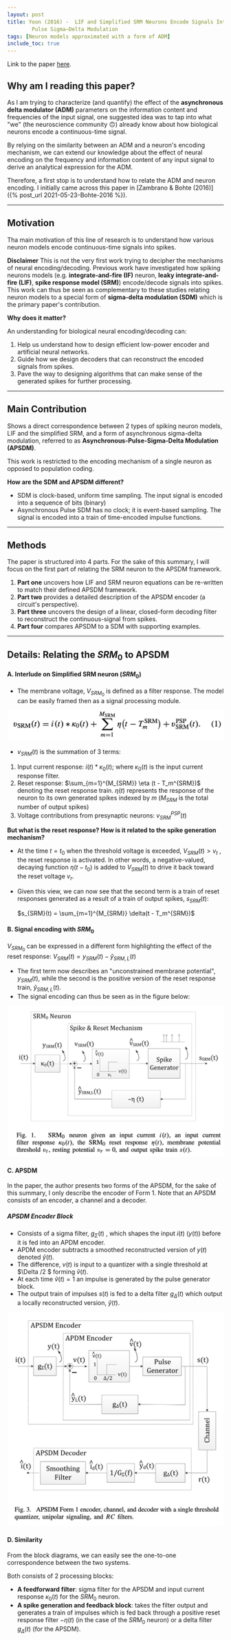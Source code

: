 ```yaml
---
layout: post 
title: Yoon (2016) -  LIF and Simplified SRM Neurons Encode Signals Into Spikes via a Form of Asynchronous
        Pulse Sigma–Delta Modulation 
tags: [Neuron models approximated with a form of ADM]
include_toc: true
---
```



Link to the paper [here](https://ieeexplore.ieee.org/document/7419261).



## Why am I reading this paper?
As I am trying to characterize (and quantify) the effect of the **asynchronous delta modulator (ADM)** parameters on the information content and frequencies of the input signal, one suggested idea was to tap into what "we" (the neuroscience community 🙃)  already know about how biological neurons encode a continuous-time signal.

By relying on the similarity between an ADM and a neuron's encoding mechanism, we can extend our knowledge about the effect of neural encoding on the frequency and information content of any input signal to derive an analytical expression for the ADM.

Therefore, a first stop is to understand how to relate the ADM and neuron encoding. I initially came across this paper in [Zambrano & Bohte (2016)]({% post_url 2021-05-23-Bohte-2016 %}).

----
## Motivation
Tha main motivation of this line of research is to understand how various neuron models encode continuous-time signals into spikes.


**Disclaimer**
This is not the very first work trying to decipher the mechanisms of neural encoding/decoding. Previous work have investigated how spiking neurons models (e.g. **integrate-and-fire (IF)** neuron, **leaky integrate-and-fire (LIF)**, **spike response model (SRM)**) encode/decode signals into spikes.
This work can thus be seen as complementary to these studies relating neuron models to a special form of **sigma-delta modulation (SDM)** which is the primary paper's contribution.

**Why does it matter?**

An understanding for biological neural encoding/decoding can:

1. Help us understand how to design efficient low-power encoder and artificial neural networks.
2. Guide how we design decoders that can reconstruct the encoded signals from spikes.
3. Pave the way to designing algorithms that can make sense of the generated spikes for further processing.

---
## Main  Contribution
Shows a direct correspondence between 2 types of spiking neuron models, LIF and the simplified SRM, and a  form of asynchronous sigma-delta modulation, referred to as **Asynchronous-Pulse-Sigma-Delta Modulation (APSDM)**.

This work is restricted to the encoding mechanism of a single neuron as opposed to population coding.

**How are the SDM and APSDM different?**
- SDM is clock-based, uniform time sampling. The input signal is encoded into a sequence of bits (binary)
- Asynchronous Pulse SDM has no clock; it is event-based sampling. The signal is encoded into a train of time-encoded impulse functions. 

---
## Methods
The paper is structured into 4 parts. For the sake of this summary, I will focus on the first part of relating the SRM neuron to the APSDM framework.

1. **Part one** uncovers how LIF and SRM neuron equations can be re-written to match their defined APSDM framework.
2. **Part two** provides a detailed description of the APSDM encoder (a circuit's perspective).
3. **Part three** uncovers the design of a linear, closed-form decoding filter to reconstruct the continuous-signal from spikes.
4. **Part four** compares APSDM to a SDM with supporting examples.

---
## Details: Relating the $SRM_0$ to APSDM
#### A. Interlude on Simplified SRM neuron ($SRM_0$)
-  The membrane voltage, $V_{SRM_0}$ is defined as a filter response. The model can be easily framed then as a signal processing module.
   
![SRM_eq](/blog/figures/SRM_equation.png)
- $v_{SRM}(t)$ is the summation of 3 terms:
1. Input current response: $i(t) * \kappa_0(t)$; where $\kappa_0(t)$ is the input current response filter.
2. Reset response: $\sum_{m=1}^{M_{SRM}} \eta (t - T_m^{SRM})$ denoting the reset response train.  $\eta(t)$ represents the response of the neuron to its own generated spikes indexed by $m$ ($M_{SRM}$ is the total number of output spikes)
3. Voltage contributions from presynaptic neurons: $v_{SRM}^{PSP}(t)$

**But what is the reset response? How is it related to the spike generation mechanism?**
- At the time $t = t_0$ when the threshold voltage is exceeded, $V_{SRM}(t) > v_{t}$ , the reset response is activated. In other words, a negative-valued, decaying function $\eta(t-t_0)$ is added to $V_{SRM}(t)$ to drive it back toward the reset voltage $v_r$.
- Given this view, we can now see that the second term is a train of reset responses generated as a result of a train of output spikes, $s_{SRM}(t)$:

  $s_{SRM}(t) = \sum_{m=1}^{M_{SRM}} \delta(t - T_m^{SRM})$

#### B. Signal encoding with $SRM_0$
$V_{SRM_0}$ can be expressed in a different form highlighting the effect of the reset response:
$V_{SRM}(t) = y_{SRM}(t) - \hat y_{SRM,L}(t)$

- The first term now describes an "unconstrained membrane potential", $y_{SRM}(t)$, while the second is the positive version of the reset response train, $\hat y_{SRM,L}(t)$.
- The signal encoding can thus be seen as in the figure below:

![SRM](/blog/figures/SRM0neuron.png)


#### C. APSDM

In the paper, the author presents two forms of the APSDM, for the sake of this summary, I only describe the encoder of Form 1. Note that an APSDM consists of an encoder, a channel and a decoder.

##### APSDM Encoder Block

- Consists of a sigma filter, $g_\Sigma(t)$ , which shapes the input $i(t)$ ($y(t)$) before it is fed into an APDM encoder.
- APDM encoder subtracts a smoothed reconstructed version of $y(t)$ denoted $\hat y (t)$.
- The difference, $v(t)$ is input to a quantizer with a single threshold at $\Delta /2 $ forming $\hat v(t)$.
- At each time $\hat v(t) = 1$ an impulse is generated by the pulse generator block.
- The output train of impulses $s(t)$ is fed to a delta filter $g_\Delta (t)$ which output a locally reconstructed version, $\hat y (t)$.

![APSDM](/blog/figures/APSDM.png)

#### D. Similarity

From the block diagrams, we can easily see the one-to-one correspondence between the two systems. 

Both consists of 2 processing blocks: 
- **A feedforward filter**: sigma filter for the APSDM and input current response  $\kappa_0(t)$ for the $SRM_0$ neuron.
- **A spike generation and feedback block**:  takes the filter output and generates a train of impulses which is fed back through a positive reset response filter $-\eta (t)$ (in the case of the $SRM_0$ neuron) or a delta filter $g_\Delta (t)$ (for the APSDM).
